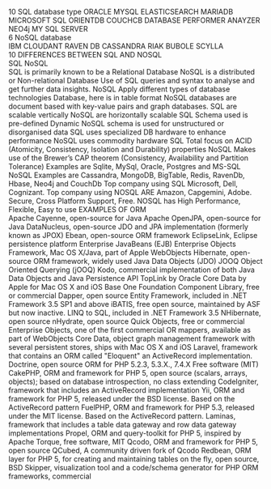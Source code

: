 10 SQL database type
ORACLE
MYSQL
ELASTICSEARCH
MARIADB
MICROSOFT SQL
ORIENTDB
COUCHCB
DATABASE PERFORMER ANAYZER
NEO4j
MY SQL SERVER																																																																																		
6 NoSQL database																																																																													
IBM CLOUDANT
RAVEN DB
CASSANDRA
RIAK
BUBOLE
SCYLLA																																																																																												
10 DIFFERENCES BETWEEN SQL AND NOSQL																																										
SQL 																																									NoSQL																																																																																							
SQL is primarily known to be a Relational Database 													NoSQL is a distributed or Non-relational Database
Use of SQL queries and syntax to analyse and get further data insights.  		NoSQL Apply different types of database technologies
Database, here is in table format 																					NoSQL databases are document based with key-value pairs and graph databases.
SQL are scalable vertically 																								NoSQL are horizontally scalable
SQL Schema used is pre-defined 	Dynamic 																		NoSQL schema is used for unstructured or disorganised data
SQL uses specialized DB hardware to enhance performance 										NoSQL uses commodity hardware
SQL Total focus on ACID (Atomicity, Consistency, Isolation and Durability) properties NoSQL Makes use of the Brewer’s CAP theorem (Consistency, Availability and 																																															Partition Tolerance)
Examples are Sqlite, MySql, Oracle, Postgres and MS-SQL 											NoSQL Examples are Cassandra, MongoDB, BigTable, Redis, RavenDb, Hbase, Neo4j 																																										and CouchDb
Top company using SQL Microsoft, Dell, Cognizant.															Top company using NOSQL ARE Amazon, Capgemini, Adobe.
Secure, Cross Platform Support,  Free.																				NOSQL has High Performance, Flexible, Easy to use																																																																																																	EXAMPLES OF ORM                                                                                                                                                   
    Apache Cayenne, open-source for Java
    Apache OpenJPA, open-source for Java
    DataNucleus, open-source JDO and JPA implementation (formerly known as JPOX)
    Ebean, open-source ORM framework
    EclipseLink, Eclipse persistence platform
    Enterprise JavaBeans (EJB)
    Enterprise Objects Framework, Mac OS X/Java, part of Apple WebObjects
    Hibernate, open-source ORM framework, widely used
    Java Data Objects (JDO)
    JOOQ Object Oriented Querying (jOOQ)
    Kodo, commercial implementation of both Java Data Objects and Java Persistence API
    TopLink by Oracle
    Core Data by Apple for Mac OS X and iOS
    Base One Foundation Component Library, free or commercial
    Dapper, open source
    Entity Framework, included in .NET Framework 3.5 SP1 and above
    iBATIS, free open source, maintained by ASF but now inactive.
    LINQ to SQL, included in .NET Framework 3.5
    NHibernate, open source
    nHydrate, open source
    Quick Objects, free or commercial
    Enterprise Objects, one of the first commercial OR mappers, available as part of WebObjects
    Core Data, object graph management framework with several persistent stores, ships with Mac OS X and iOS
Laravel, framework that contains an ORM called "Eloquent" an ActiveRecord implementation.
Doctrine, open source ORM for PHP 5.2.3, 5.3.X., 7.4.X Free software (MIT)
CakePHP, ORM and framework for PHP 5, open source (scalars, arrays, objects); based on database introspection, no class extending
CodeIgniter, framework that includes an ActiveRecord implementation
Yii, ORM and framework for PHP 5, released under the BSD license. Based on the ActiveRecord pattern
FuelPHP, ORM and framework for PHP 5.3, released under the MIT license. Based on the ActiveRecord pattern.
Laminas, framework that includes a table data gateway and row data gateway implementations
Propel, ORM and query-toolkit for PHP 5, inspired by Apache Torque, free software, MIT
Qcodo, ORM and framework for PHP 5, open source
QCubed, A community driven fork of Qcodo
Redbean, ORM layer for PHP 5, for creating and maintaining tables on the fly, open source, BSD
Skipper, visualization tool and a code/schema generator for PHP ORM frameworks, commercial
